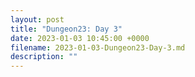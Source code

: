 ```yaml
---
layout: post
title: "Dungeon23: Day 3"
date: 2023-01-03 10:45:00 +0000 
filename: 2023-01-03-Dungeon23-Day-3.md
description: ""
---
```


